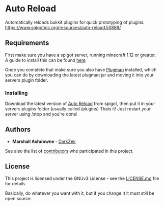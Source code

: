 # Auto Reload

Automatically reloads bukkit plugins for quick prototyping of plugins.
https://www.spigotmc.org/resources/auto-reload.50888/

## Requirements

First make sure you have a spigot server, running minecraft 1.12 or greater. A guide to install this can be found [here](https://www.spigotmc.org/wiki/spigot-installation/)

Once you complete that make sure you also have [Plugman](https://dev.bukkit.org/projects/plugman) installed, which you can do by downloading the latest plugman jar and moving it into your servers plugin folder.

### Installing

Download the latest version of [Auto Reload](https://www.spigotmc.org/resources/auto-reload.50888/) from spigot, then put it in your servers plugins folder (usually called /plugins)
Thats it! Just restart your server using /stop and you're done!

## Authors

* **Marshall Ashdowne** - [DarkZek](https://github.com/PurpleBooth)

See also the list of [contributors](https://github.com/darkzek/AutoReload/contributors) who participated in this project.

## License

This project is licensed under the GNUv3 License - see the [LICENSE.md](LICENSE.md) file for details

Basically, do whatever you want with it, but if you change it it must still be open source.
